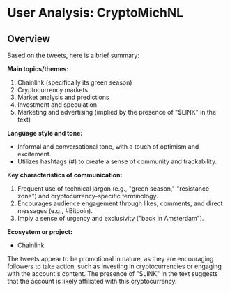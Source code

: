 # User Analysis: CryptoMichNL

## Overview

Based on the tweets, here is a brief summary:

**Main topics/themes:**

1. Chainlink (specifically its green season)
2. Cryptocurrency markets
3. Market analysis and predictions
4. Investment and speculation
5. Marketing and advertising (implied by the presence of "$LINK" in the text)

**Language style and tone:**

* Informal and conversational tone, with a touch of optimism and excitement.
* Utilizes hashtags (#) to create a sense of community and trackability.

**Key characteristics of communication:**

1. Frequent use of technical jargon (e.g., "green season," "resistance zone") and cryptocurrency-specific terminology.
2. Encourages audience engagement through likes, comments, and direct messages (e.g., #Bitcoin).
3. Imply a sense of urgency and exclusivity ("back in Amsterdam").

**Ecosystem or project:**

* Chainlink

The tweets appear to be promotional in nature, as they are encouraging followers to take action, such as investing in cryptocurrencies or engaging with the account's content. The presence of "$LINK" in the text suggests that the account is likely affiliated with this cryptocurrency.